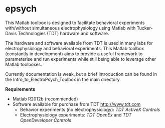 # epsych

This Matlab toolbox is designed to facilitate behavioral experiments with/without simultaneous electrophysiology using 
Matlab with Tucker-Davis Technologies (TDT) hardware and software.

The hardware and software available from TDT is used in many labs for electrophysiology and behavioral experiments.  This Matlab toolbox (constantly in development) aims to provide a useful framework to parameterise and run experiments while still being able to leverage other Matlab toolboxes.

Currently documentation is weak, but a brief introduction can be found in the Intro_to_ElectroPsych_Toolbox in the main directory.

**Requirements**
* Matlab R2012b (recommended)
* Software available for purchase from TDT http://www.tdt.com
	* Behavior experiments (no electrophysiology):	*TDT ActiveX Controls*
	* Electrophysiology experiments:  *TDT OpenEx* and *TDT OpenDeveloper Controls*
		



